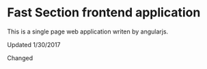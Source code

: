 # Fast Section frontend application
This is a single page web application writen by angularjs.

Updated 1/30/2017


Changed